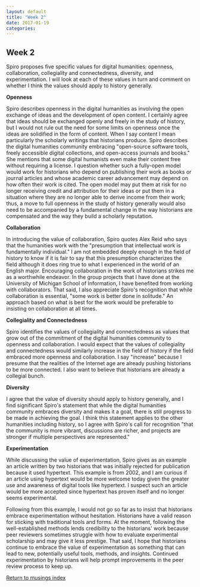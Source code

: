 ```yaml
---
layout: default
title: "Week 2"
date: 2017-01-19
categories:
---
```

## Week 2

Spiro proposes five specific values for digital humanities: openness, collaboration, collegiality and connectedness, diversity, and experimentation. I will look at each of these values in turn and comment on whether I think the values should apply to history generally.

**Openness**

Spiro describes openness in the digital humanities as involving the open exchange of ideas and the development of open content. I certainly agree that ideas should be exchanged openly and freely in the study of history, but I would not rule out the need for some limits on openness once the ideas are solidified in the form of content. When I say content I mean particularly the scholarly writings that historians produce. Spiro describes the digital humanities community embracing "open-source software tools, freely accessible digital collections, and open-access journals and books." She mentions that some digital humanists even make their content free without requiring a license. I question whether such a fully-open model would work for historians who depend on publishing their work as books or journal articles and whose academic career advancement may depend on how often their work is cited. The open model may put them at risk for no longer receiving credit and attribution for their ideas or put them in a situation where they are no longer able to derive income from their work; thus, a move to full openness in the study of history generally would also need to be accompanied by a fundamental change in the way historians are compensated and the way they build a scholarly reputation.

**Collaboration**

In introducing the value of collaboration, Spiro quotes Alex Reid who says that the humanities work with the "presumption that intellectual work is fundamentally individual." I am not embedded deeply enough in the field of history to know if it is fair to say that this presumption characterizes the field although it does ring true to what I experienced in the world of an English major. Encouraging collaboration in the work of historians strikes me as a worthwhile endeavor. In the group projects that I have done at the University of Michigan School of Information, I have benefited from working with collaborators. That said, I also appreciate Spiro's recognition that while collaboration is essential, "some work is better done in solitude." An approach based on what is best for the work would be preferable to insisting on collaboration at all times.

**Collegiality and Connectedness**

Spiro identifies the values of collegiality and connectedness as values that grow out of the commitment of the digital humanities community to openness and collaboration. I would expect that the values of collegiality and connectedness would similarly increase in the field of history if the field embraced more openness and collaboration. I say "increase" because I presume that the realities of the Internet age are already pushing historians to be more connected. I also want to believe that historians are already a collegial bunch.

**Diversity**

I agree that the value of diversity should apply to history generally, and I find significant Spiro's statement that while the digital humanities community embraces diversity and makes it a goal, there is still progress to be made in achieving the goal. I think this statement applies to the other humanities including history, so I agree with Spiro's call for recognition "that the community is more vibrant, discussions are richer, and projects are stronger if multiple perspectives are represented."

**Experimentation**

While discussing the value of experimentation, Spiro gives as an example an article written by two historians that was initially rejected for publication because it used hypertext. This example is from 2002, and I am curious if an article using hypertext would be more welcome today given the greater use and awareness of digital tools like hypertext. I suspect such an article would be more accepted since hypertext has proven itself and no longer seems experimental.

Following from this example, I would not go so far as to insist that historians embrace experimentation without hesitation. Historians have a valid reason for sticking with traditional tools and forms. At the moment, following the well-established methods lends credibility to the historians' work because peer reviewers sometimes struggle with how to evaluate experimental scholarship and may give it less prestige. That said, I hope that historians continue to embrace the value of experimentation as something that can lead to new, potentially useful tools, methods, and insights. Continued experimentation by historians will help prompt improvements in the peer review process to keep up.

[Return to musings index](musings_index.html)
